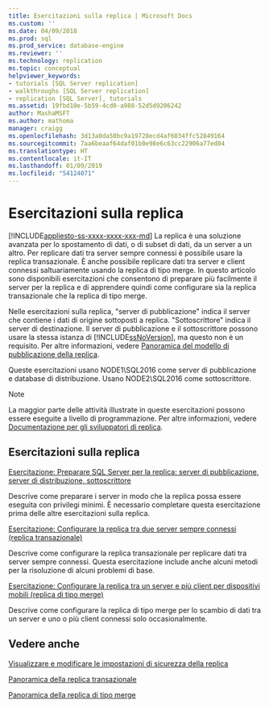 ```yaml
---
title: Esercitazioni sulla replica | Microsoft Docs
ms.custom: ''
ms.date: 04/09/2018
ms.prod: sql
ms.prod_service: database-engine
ms.reviewer: ''
ms.technology: replication
ms.topic: conceptual
helpviewer_keywords:
- tutorials [SQL Server replication]
- walkthroughs [SQL Server replication]
- replication [SQL Server], tutorials
ms.assetid: 19fbd10e-5b59-4cd0-a988-52d5d9206242
author: MashaMSFT
ms.author: mathoma
manager: craigg
ms.openlocfilehash: 3d13a0da50bc9a19728ecd4af6034ffc52849164
ms.sourcegitcommit: 7aa6beaaf64daf01b0e98e6c63cc22906a77ed04
ms.translationtype: HT
ms.contentlocale: it-IT
ms.lasthandoff: 01/09/2019
ms.locfileid: "54124071"
---
```

# <a name="replication-tutorials"></a>Esercitazioni sulla replica
[!INCLUDE[appliesto-ss-xxxx-xxxx-xxx-md](../../includes/appliesto-ss-xxxx-xxxx-xxx-md.md)]
La replica è una soluzione avanzata per lo spostamento di dati, o di subset di dati, da un server a un altro. Per replicare dati tra server sempre connessi è possibile usare la replica transazionale. È anche possibile replicare dati tra server e client connessi saltuariamente usando la replica di tipo merge. In questo articolo sono disponibili esercitazioni che consentono di preparare più facilmente il server per la replica e di apprendere quindi come configurare sia la replica transazionale che la replica di tipo merge. 
  
Nelle esercitazioni sulla replica, "server di pubblicazione" indica il server che contiene i dati di origine sottoposti a replica. "Sottoscrittore" indica il server di destinazione. Il server di pubblicazione e il sottoscrittore possono usare la stessa istanza di [!INCLUDE[ssNoVersion](../../includes/ssnoversion-md.md)], ma questo non è un requisito. Per altre informazioni, vedere [Panoramica del modello di pubblicazione della replica](../../relational-databases/replication/publish/replication-publishing-model-overview.md).  

Queste esercitazioni usano NODE1\SQL2016 come server di pubblicazione e database di distribuzione. Usano NODE2\SQL2016 come sottoscrittore. 
  
> [!NOTE]  
> La maggior parte delle attività illustrate in queste esercitazioni possono essere eseguite a livello di programmazione. Per altre informazioni, vedere [Documentazione per gli sviluppatori di replica](../../relational-databases/replication/concepts/replication-developer-documentation.md).  
  
## <a name="replication-tutorials"></a>Esercitazioni sulla replica  
[Esercitazione: Preparare SQL Server per la replica: server di pubblicazione, server di distribuzione, sottoscrittore](../../relational-databases/replication/tutorial-preparing-the-server-for-replication.md) 
 
Descrive come preparare i server in modo che la replica possa essere eseguita con privilegi minimi. È necessario completare questa esercitazione prima delle altre esercitazioni sulla replica.  
  
[Esercitazione: Configurare la replica tra due server sempre connessi (replica transazionale)](../../relational-databases/replication/tutorial-replicating-data-between-continuously-connected-servers.md)

Descrive come configurare la replica transazionale per replicare dati tra server sempre connessi. Questa esercitazione include anche alcuni metodi per la risoluzione di alcuni problemi di base. 

  
[Esercitazione: Configurare la replica tra un server e più client per dispositivi mobili (replica di tipo merge)](../../relational-databases/replication/tutorial-replicating-data-with-mobile-clients.md)

Descrive come configurare la replica di tipo merge per lo scambio di dati tra un server e uno o più client connessi solo occasionalmente.  
  
## <a name="see-also"></a>Vedere anche  
[Visualizzare e modificare le impostazioni di sicurezza della replica](../../relational-databases/replication/security/view-and-modify-replication-security-settings.md) 

[Panoramica della replica transazionale](https://docs.microsoft.com/sql/relational-databases/replication/transactional/transactional-replication) 

[Panoramica della replica di tipo merge](https://docs.microsoft.com/sql/relational-databases/replication/merge/merge-replication)

  
